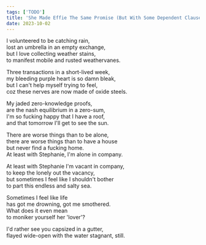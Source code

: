 ```yaml
---
tags: ['TODO']
title: 'She Made Effie The Same Promise (But With Some Dependent Clauses)'
date: 2023-10-02
---
```


I volunteered to be catching rain,  
lost an umbrella in an empty exchange,  
but I love collecting weather stains,  
to manifest mobile and rusted weathervanes.

Three transactions in a short-lived week,  
my bleeding purple heart is so damn bleak,  
but I can't help myself trying to feel,  
coz these nerves are now made of oxide steels.

My jaded zero-knowledge proofs,  
are the nash equilibrium in a zero-sum,  
I'm so fucking happy that I have a roof,  
and that tomorrow I'll get to see the sun.

There are worse things than to be alone,  
there are worse things than to have a house  
but never find a fucking home.  
At least with Stephanie, I'm alone in company.

At least with Stephanie I'm vacant in company,  
to keep the lonely out the vacancy,  
but sometimes I feel like I shouldn't bother  
to part this endless and salty sea.

Sometimes I feel like life  
has got me drowning, got me smothered.  
What does it even mean  
to moniker yourself her 'lover'?

I'd rather see you capsized in a gutter,  
flayed wide-open with the water stagnant, still.
